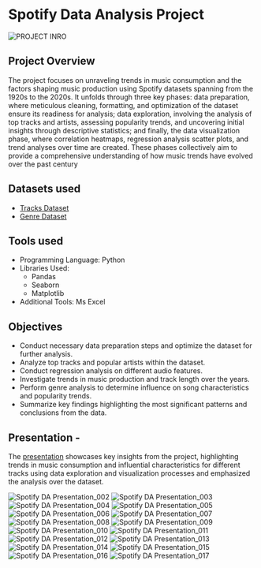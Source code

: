 # Spotify Data Analysis Project

![PROJECT INRO](https://github.com/subrotodutta21/SPOTIFY-DA-PROJECT/assets/154901284/6ec9e95b-f0c4-4cc6-bb52-d8a3897c693b)


## Project Overview
The project focuses on unraveling trends in music consumption and the factors shaping music production using Spotify datasets spanning from the 1920s to the 2020s. It unfolds through three key phases: data preparation, where meticulous cleaning, formatting, and optimization of the dataset ensure its readiness for analysis; data exploration, involving the analysis of top tracks and artists, assessing popularity trends, and uncovering initial insights through descriptive statistics; and finally, the data visualization phase, where correlation heatmaps, regression analysis scatter plots, and trend analyses over time are created. These phases collectively aim to provide a comprehensive understanding of how music trends have evolved over the past century

## Datasets used

- [Tracks Dataset](https://www.kaggle.com/datasets/lehaknarnauli/spotify-datasets)
- [Genre Dataset](https://www.kaggle.com/datasets/zaheenhamidani/ultimate-spotify-tracks-db)

## Tools used
-  Programming Language: Python
-  Libraries Used:
    - Pandas
    -  Seaborn
    - Matplotlib
- Additional Tools: Ms Excel
## Objectives

- Conduct necessary data preparation steps and optimize the dataset for further analysis.
- Analyze top tracks and popular artists within the dataset.
- Conduct regression analysis on different audio features.
- Investigate trends in music production and track length over the years.
- Perform genre analysis to determine  influence on song characteristics and popularity trends.
- Summarize key findings highlighting the most significant patterns and conclusions from the data.

## Presentation -
The [presentation](https://github.com/subrotodutta21/Spotify-DA-Project/blob/4231bcb43337cbb4fc0d6519fed0689cf2b533dc/Spotify%20DA%20Presentation.pdf) showcases key insights from the project, highlighting trends in music consumption and influential characteristics for different tracks using data exploration and visualization processes and emphasized the analysis over the dataset.

![Spotify DA Presentation_002](https://github.com/user-attachments/assets/9c25d91b-122a-4898-b8a9-af7309aafc95)
![Spotify DA Presentation_003](https://github.com/user-attachments/assets/d651f9ab-41c8-4ea8-b744-e5fe72e5c912)
![Spotify DA Presentation_004](https://github.com/user-attachments/assets/65a80295-9ecb-45ae-9996-c114991014fa)
![Spotify DA Presentation_005](https://github.com/user-attachments/assets/01fbbc2b-4cf4-4181-81a8-96feba63499f)
![Spotify DA Presentation_006](https://github.com/user-attachments/assets/80c8a5a9-b556-46fb-8557-8d9d5e4062fb)
![Spotify DA Presentation_007](https://github.com/user-attachments/assets/9ea6f371-4fbc-4588-b9a9-a8d2160f8dad)
![Spotify DA Presentation_008](https://github.com/user-attachments/assets/7a5dd284-e26d-4978-94ab-4f0b8e10d5b1)
![Spotify DA Presentation_009](https://github.com/user-attachments/assets/5b00d81f-087e-4844-9cce-b9324e944b97)
![Spotify DA Presentation_010](https://github.com/user-attachments/assets/9162a20c-620b-41e8-85d4-3120e189b8a3)
![Spotify DA Presentation_011](https://github.com/user-attachments/assets/93927759-8fde-41b6-adc3-dbed01b43364)
![Spotify DA Presentation_012](https://github.com/user-attachments/assets/9468ece3-84d2-472b-bc13-0fcd4de5b10c)
![Spotify DA Presentation_013](https://github.com/user-attachments/assets/3b58588e-430f-4f4c-9d2e-6443327ad0d6)
![Spotify DA Presentation_014](https://github.com/user-attachments/assets/7bb98f3e-cea4-4254-b570-7310f21fc4ab)
![Spotify DA Presentation_015](https://github.com/user-attachments/assets/9fc77313-a2b6-46a8-9dcd-9688f8217b9e)
![Spotify DA Presentation_016](https://github.com/user-attachments/assets/b25ad9e0-11f6-4ea0-a277-a61f06bce273)
![Spotify DA Presentation_017](https://github.com/user-attachments/assets/6ef1aef6-2781-4f27-a87a-dad87545e944)

